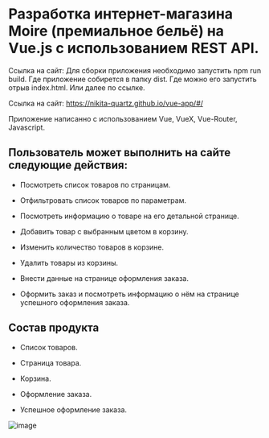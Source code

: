 # Разработка интернет-магазина Moire (премиальное бельё) на Vue.js с использованием REST API.



Ссылка на сайт:
Для сборки приложения необходимо запустить npm run build. Где приложение собирется в папку dist. Где можно его запустить отрыв index.html. Или далее по ссылке.

Ссылка на сайт: https://nikita-quartz.github.io/vue-app/#/

Приложение написанно с использованием Vue, VueX, Vue-Router, Javascript.


## Пользователь может выполнить на сайте следующие действия: 

+ Посмотреть список товаров по страницам.

+ Отфильтровать список товаров по параметрам.

+ Посмотреть информацию о товаре на его детальной странице.

+ Добавить товар с выбранным цветом в корзину.

+ Изменить количество товаров в корзине.

+ Удалить товары из корзины.

+ Внести данные на странице оформления заказа.

+ Оформить заказ и посмотреть информацию о нём на странице успешного оформления заказа. 

## Состав продукта

+ Список товаров.

+ Страница товара.

+ Корзина.

+ Оформление заказа.

+ Успешное оформление заказа.

![image](https://user-images.githubusercontent.com/72502985/190435688-d9a17b07-545d-41dc-9210-7f39d7cec997.png)

